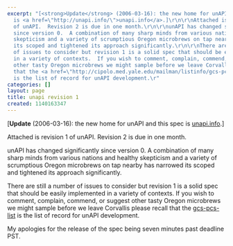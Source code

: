 ```yaml
---
excerpt: "[<strong>Update</strong> (2006-03-16): the new home for unAPI and this spec
  is <a href=\"http://unapi.info/\">unapi.info</a>.]\r\n\r\nAttached is revision 1
  of unAPI.  Revision 2 is due in one month.\r\n\r\nunAPI has changed significantly
  since version 0.  A combination of many sharp minds from various nations and healthy
  skepticism and a variety of scrumptious Oregon microbrews on tap nearby has narrowed
  its scoped and tightened its approach significantly.\r\n\r\nThere are still a number
  of issues to consider but revision 1 is a solid spec that should be easily implemented
  in a variety of contexts.  If you wish to comment, complain, commend, or suggest
  other tasty Oregon microbrews we might sample before we leave Corvallis please recall
  that the <a href=\"http://cipolo.med.yale.edu/mailman/listinfo/gcs-pcs-list\">gcs-pcs-list</a>
  is the list of record for unAPI development.\r"
categories: []
layout: page
title: unapi revision 1
created: 1140163347
---
```

[<strong>Update</strong> (2006-03-16): the new home for unAPI and this spec is <a href="http://unapi.info/">unapi.info</a>.]

Attached is revision 1 of unAPI.  Revision 2 is due in one month.

unAPI has changed significantly since version 0.  A combination of many sharp minds from various nations and healthy skepticism and a variety of scrumptious Oregon microbrews on tap nearby has narrowed its scoped and tightened its approach significantly.

There are still a number of issues to consider but revision 1 is a solid spec that should be easily implemented in a variety of contexts.  If you wish to comment, complain, commend, or suggest other tasty Oregon microbrews we might sample before we leave Corvallis please recall that the <a href="http://cipolo.med.yale.edu/mailman/listinfo/gcs-pcs-list">gcs-pcs-list</a> is the list of record for unAPI development.

My apologies for the release of the spec being seven minutes past deadline PST.

